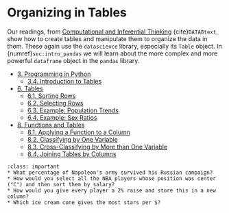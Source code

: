 # Organizing in Tables

Our readings, from [Computational and Inferential Thinking](https://inferentialthinking.com/chapters/intro.html) {cite}`DATA8text`, show how to create tables and manipulate them to organize the data in them.
These again use the `datascience` library, especially its `Table` object. 
In {numref}`sec:intro_pandas` we will learn about the more complex and more powerful `dataframe` object in the `pandas` library.
* [3. Programming in Python](https://inferentialthinking.com/chapters/03/programming-in-python.html)
  * [3.4. Introduction to Tables](https://inferentialthinking.com/chapters/03/4/Introduction_to_Tables.html)
* [6. Tables](https://inferentialthinking.com/chapters/06/Tables.html#)
  * [6.1. Sorting Rows](https://inferentialthinking.com/chapters/06/1/Sorting_Rows.html)
  * [6.2. Selecting Rows](https://inferentialthinking.com/chapters/06/2/Selecting_Rows.html)
  * [6.3. Example: Population Trends](https://inferentialthinking.com/chapters/06/3/Example_Population_Trends.html)
  * [6.4. Example: Sex Ratios](https://inferentialthinking.com/chapters/06/4/Example_Sex_Ratios.html)
* [8. Functions and Tables](https://inferentialthinking.com/chapters/08/Functions_and_Tables.html)
  * [8.1. Applying a Function to a Column](https://inferentialthinking.com/chapters/08/1/Applying_a_Function_to_a_Column.html)
  * [8.2. Classifying by One Variable](https://inferentialthinking.com/chapters/08/2/Classifying_by_One_Variable.html)
  * [8.3. Cross-Classifying by More than One Variable](https://inferentialthinking.com/chapters/08/3/Cross-Classifying_by_More_than_One_Variable.html)
  * [8.4. Joining Tables by Columns](https://inferentialthinking.com/chapters/08/4/Joining_Tables_by_Columns.html)
  
  
```{admonition} Reading Question
:class: important
* What percentage of Napoleon's army survived his Russian campaign? 
* How would you select all the NBA players whose position was center ("C") and then sort them by salary?
* How would you give every player a 2% raise and store this in a new column?
* Which ice cream cone gives the most stars per $?
```
